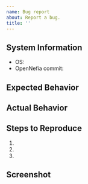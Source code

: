 ```yaml
---
name: Bug report
about: Report a bug.
title: ''
---
```


## System Information
  - OS:
  - OpenNefia commit:

## Expected Behavior

## Actual Behavior

## Steps to Reproduce

  1.
  2.
  3.

## Screenshot

<!--
Include a screenshot here if it helps, or omit.
-->

